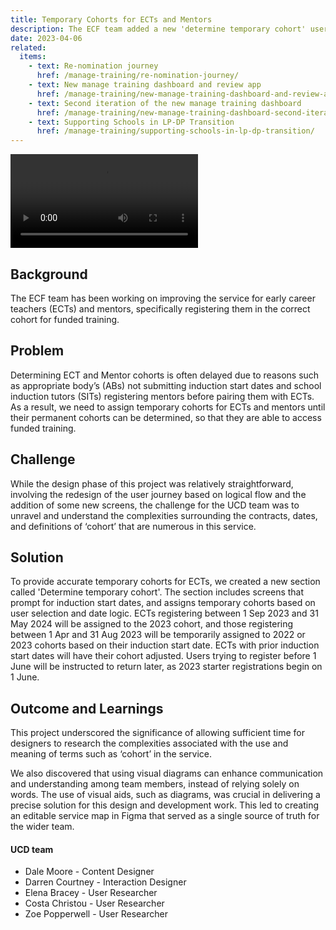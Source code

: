```yaml
---
title: Temporary Cohorts for ECTs and Mentors
description: The ECF team added a new 'determine temporary cohort' user journey section to assign temporary cohorts for ECTs, ensuring access to funded training. The project highlighted the importance of research and visual aids to improve communication among team members.
date: 2023-04-06
related:
  items:
    - text: Re-nomination journey
      href: /manage-training/re-nomination-journey/
    - text: New manage training dashboard and review app
      href: /manage-training/new-manage-training-dashboard-and-review-app/
    - text: Second iteration of the new manage training dashboard
      href: /manage-training/new-manage-training-dashboard-second-iteration/
    - text: Supporting Schools in LP-DP Transition
      href: /manage-training/supporting-schools-in-lp-dp-transition/
---
```


<video src="/manage-training/video/4-dfe-demo-script-temporary-cohorts-for-ects-and-mentors.mp4" controls>
</video>

## Background

The ECF team has been working on improving the service for early career teachers (ECTs) and mentors, specifically registering them in the correct cohort for funded training.

## Problem
Determining ECT and Mentor cohorts is often delayed due to reasons such as appropriate body’s (ABs) not submitting induction start dates and school induction tutors (SITs) registering mentors before pairing them with ECTs. As a result, we need to assign temporary cohorts for ECTs and mentors until their permanent cohorts can be determined, so that they are able to access funded training.

## Challenge
While the design phase of this project was relatively straightforward, involving the redesign of the user journey based on logical flow and the addition of some new screens, the challenge for the UCD team was to unravel and understand the complexities surrounding the contracts, dates, and definitions of ‘cohort’ that are numerous in this service.

## Solution
To provide accurate temporary cohorts for ECTs, we created a new section called 'Determine temporary cohort'. The section includes screens that prompt for induction start dates, and assigns temporary cohorts based on user selection and date logic. ECTs registering between 1 Sep 2023 and 31 May 2024 will be assigned to the 2023 cohort, and those registering between 1 Apr and 31 Aug 2023 will be temporarily assigned to 2022 or 2023 cohorts based on their induction start date. ECTs with prior induction start dates will have their cohort adjusted. Users trying to register before 1 June will be instructed to return later, as 2023 starter registrations begin on 1 June.


## Outcome and Learnings
This project underscored the significance of allowing sufficient time for designers to research the complexities associated with the use and meaning of terms such as ‘cohort’ in the service.

We also discovered that using visual diagrams can enhance communication and understanding among team members, instead of relying solely on words. The use of visual aids, such as diagrams, was crucial in delivering a precise solution for this design and development work. This led to creating an editable service map in Figma that served as a single source of truth for the wider team.


#### UCD team

- Dale Moore - Content Designer
- Darren Courtney - Interaction Designer
- Elena Bracey - User Researcher
- Costa Christou - User Researcher
- Zoe Popperwell - User Researcher
